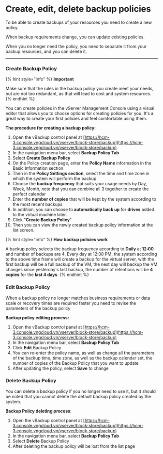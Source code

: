 # Create, edit, delete backup policies

To be able to create backups of your resources you need to create a new policy.

When backup requirements change, you can update existing policies.

When you no longer need the policy, you need to separate it from your backup resources, and you can delete it.

***

### **Create Backup Policy** <a href="#create-edit-deletebackuppolicies-createbackuppolicy" id="create-edit-deletebackuppolicies-createbackuppolicy"></a>



{% hint style="info" %}
**Important**

Make sure that the rules in the backup policy you create meet your needs, but are not too redundant, as that will lead to cost and system resources.
{% endhint %}

You can create policies in the vServer Management Console using a visual editor that allows you to choose options for creating policies for you. It's a great way to create your first policies and feel comfortable using them.

**The procedure for creating a backup policy:**

1. Open the vBackup control panel at [https://hcm-3.console.vngcloud.vn/vserver/block-store/backup](https://hcm-3.console.vngcloud.vn/vserver/block-store/backup)
2. In the navigation menu bar, select **Backup Policy Tab**
3. Select **Create Backup Policy**
4. On the Policy creation page, enter the **Policy Name** information in the Basic Information section
5. Then in the **Policy Settings section**, select the time and time zone in which the system will perform the backup
6. Choose the **backup frequency** that suits your usage needs by Day, Week, Month, note that you can combine all 3 together to create the perfect calendar
7. Enter the **number of copies** that will be kept by the system according to the most recent backups
8. In addition, you can choose to **automatically back up** for **drives** added to the virtual machine later.
9. Click "**Create Backup Policy**"
10. Then you can view the newly created backup policy information at the list screen.

{% hint style="info" %}
**How backup policies work**

A backup policy selects the backup frequency according to **Daily** at **12:00** and number of backups are 4. Every day at 12:00 PM, the system according to the above time frame will create a backup for the virtual server, with the first backup will be a full backup of the VM, the next day will backup the VM changes since yesterday's last backup, the number of retentions will be **4 copies** for the **last 4 days**.
{% endhint %}

### **Edit Backup Policy** <a href="#create-edit-deletebackuppolicies-editbackuppolicy" id="create-edit-deletebackuppolicies-editbackuppolicy"></a>

When a backup policy no longer matches business requirements or data scale or recovery times are required faster you need to revise the parameters of the backup policy

**Backup policy editing process:**

1. Open the vBackup control panel at [https://hcm-3.console.vngcloud.vn/vserver/block-store/backup](https://hcm-3.console.vngcloud.vn/vserver/block-store/backup)
2. In the navigation menu bar, select **Backup Policy Tab**
3. Click **Edit** Backup Policy
4. You can re-enter the policy name, as well as change all the parameters of the backup time, time zone, as well as the backup calendar set, the number of copies of the Backup Policy that you want to update
5. After updating the policy, select **Save** to change

### **Delete Backup Policy** <a href="#create-edit-deletebackuppolicies-deletebackuppolicy" id="create-edit-deletebackuppolicies-deletebackuppolicy"></a>

You can delete a backup policy if you no longer need to use it, but it should be noted that you cannot delete the default backup policy created by the system.

**Backup Policy deleting process:**

1. Open the vBackup control panel at [https://hcm-3.console.vngcloud.vn/vserver/block-store/backup](https://hcm-3.console.vngcloud.vn/vserver/block-store/backup)
2. In the navigation menu bar, select **Backup Policy Tab**
3. Select **Delete** Backup Policy
4. After deleting the backup policy will be lost from the list page
